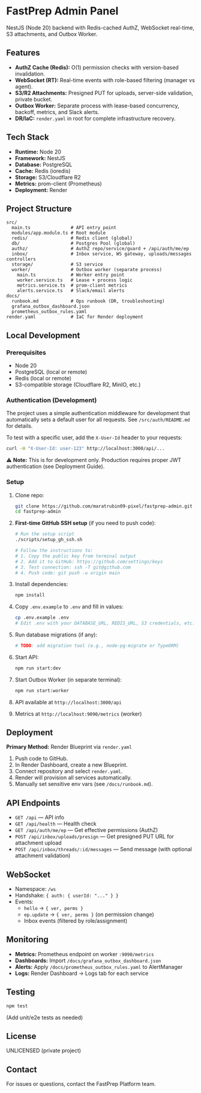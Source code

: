 # FastPrep Admin Panel

NestJS (Node 20) backend with Redis-cached AuthZ, WebSocket real-time, S3 attachments, and Outbox Worker.

## Features

- **AuthZ Cache (Redis):** O(1) permission checks with version-based invalidation.
- **WebSocket (RT):** Real-time events with role-based filtering (manager vs agent).
- **S3/R2 Attachments:** Presigned PUT for uploads, server-side validation, private bucket.
- **Outbox Worker:** Separate process with lease-based concurrency, backoff, metrics, and Slack alerts.
- **DR/IaC:** `render.yaml` in root for complete infrastructure recovery.

## Tech Stack

- **Runtime:** Node 20
- **Framework:** NestJS
- **Database:** PostgreSQL
- **Cache:** Redis (ioredis)
- **Storage:** S3/Cloudflare R2
- **Metrics:** prom-client (Prometheus)
- **Deployment:** Render

## Project Structure

```
src/
  main.ts               # API entry point
  modules/app.module.ts # Root module
  redis/                # Redis client (global)
  db/                   # Postgres Pool (global)
  authz/                # AuthZ repo/service/guard + /api/auth/me/ep
  inbox/                # Inbox service, WS gateway, uploads/messages controllers
  storage/              # S3 service
  worker/               # Outbox worker (separate process)
    main.ts             # Worker entry point
    worker.service.ts   # Lease + process logic
    metrics.service.ts  # prom-client metrics
    alerts.service.ts   # Slack/email alerts
docs/
  runbook.md            # Ops runbook (DR, troubleshooting)
  grafana_outbox_dashboard.json
  prometheus_outbox_rules.yaml
render.yaml             # IaC for Render deployment
```

## Local Development

### Prerequisites

- Node 20
- PostgreSQL (local or remote)
- Redis (local or remote)
- S3-compatible storage (Cloudflare R2, MinIO, etc.)

### Authentication (Development)

The project uses a simple authentication middleware for development that automatically sets a default user for all requests. See `/src/auth/README.md` for details.

To test with a specific user, add the `X-User-Id` header to your requests:
```bash
curl -H "X-User-Id: user-123" http://localhost:3000/api/...
```

⚠️ **Note:** This is for development only. Production requires proper JWT authentication (see Deployment Guide).

### Setup

1. Clone repo:
   ```bash
   git clone https://github.com/maratrubin09-pixel/fastprep-admin.git
   cd fastprep-admin
   ```

2. **First-time GitHub SSH setup** (if you need to push code):
   ```bash
   # Run the setup script
   ./scripts/setup_gh_ssh.sh
   
   # Follow the instructions to:
   # 1. Copy the public key from terminal output
   # 2. Add it to GitHub: https://github.com/settings/keys
   # 3. Test connection: ssh -T git@github.com
   # 4. Push code: git push -u origin main
   ```

3. Install dependencies:
   ```bash
   npm install
   ```

4. Copy `.env.example` to `.env` and fill in values:
   ```bash
   cp .env.example .env
   # Edit .env with your DATABASE_URL, REDIS_URL, S3 credentials, etc.
   ```

5. Run database migrations (if any):
   ```bash
   # TODO: add migration tool (e.g., node-pg-migrate or TypeORM)
   ```

6. Start API:
   ```bash
   npm run start:dev
   ```

7. Start Outbox Worker (in separate terminal):
   ```bash
   npm run start:worker
   ```

8. API available at `http://localhost:3000/api`
9. Metrics at `http://localhost:9090/metrics` (worker)

## Deployment

**Primary Method:** Render Blueprint via `render.yaml`

1. Push code to GitHub.
2. In Render Dashboard, create a new Blueprint.
3. Connect repository and select `render.yaml`.
4. Render will provision all services automatically.
5. Manually set sensitive env vars (see `/docs/runbook.md`).

## API Endpoints

- `GET /api` — API info
- `GET /api/health` — Health check
- `GET /api/auth/me/ep` — Get effective permissions (AuthZ)
- `POST /api/inbox/uploads/presign` — Get presigned PUT URL for attachment upload
- `POST /api/inbox/threads/:id/messages` — Send message (with optional attachment validation)

## WebSocket

- Namespace: `/ws`
- Handshake: `{ auth: { userId: "..." } }`
- Events:
  - `hello` → `{ ver, perms }`
  - `ep.update` → `{ ver, perms }` (on permission change)
  - Inbox events (filtered by role/assignment)

## Monitoring

- **Metrics:** Prometheus endpoint on worker `:9090/metrics`
- **Dashboards:** Import `/docs/grafana_outbox_dashboard.json`
- **Alerts:** Apply `/docs/prometheus_outbox_rules.yaml` to AlertManager
- **Logs:** Render Dashboard → Logs tab for each service

## Testing

```bash
npm test
```

(Add unit/e2e tests as needed)

## License

UNLICENSED (private project)

## Contact

For issues or questions, contact the FastPrep Platform team.

